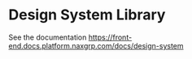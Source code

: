 # Design System Library

See the documentation https://front-end.docs.platform.naxgrp.com/docs/design-system
